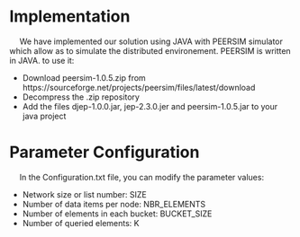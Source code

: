 
# Implementation 

&emsp; We have implemented our solution using JAVA with PEERSIM simulator which allow as to simulate the distributed environement. PEERSIM is written in JAVA. to use it: 
<ul>
  <li> Download peersim-1.0.5.zip from https://sourceforge.net/projects/peersim/files/latest/download</li>
  <li> Decompress the .zip repository </li>
  <li> Add the files djep-1.0.0.jar, jep-2.3.0.jer and peersim-1.0.5.jar to your java project </li>
</ul>

# Parameter Configuration

&emsp; In the Configuration.txt file, you can modify the parameter values:
<ul>
  <li> Network size or list number: SIZE</li>
  <li> Number of data items per node: NBR_ELEMENTS </li>
  <li> Number of elements in each bucket: BUCKET_SIZE </li>
  <li> Number of queried elements: K </li>
</ul>
